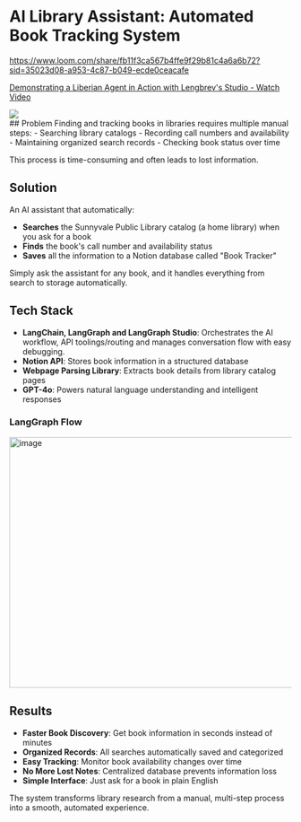 # AI Library Assistant: Automated Book Tracking System
https://www.loom.com/share/fb11f3ca567b4ffe9f29b81c4a6a6b72?sid=35023d08-a953-4c87-b049-ecde0ceacafe

<div>
    <a href="https://www.loom.com/share/fb11f3ca567b4ffe9f29b81c4a6a6b72">
      <p>Demonstrating a Liberian Agent in Action with Lengbrev's Studio - Watch Video</p>
    </a>
    <a href="https://www.loom.com/share/fb11f3ca567b4ffe9f29b81c4a6a6b72">
      <img style="max-width:300px;" src="https://cdn.loom.com/sessions/thumbnails/fb11f3ca567b4ffe9f29b81c4a6a6b72-c2a9e29b698c38a2-full-play.gif">
    </a>
  </div>
## Problem
Finding and tracking books in libraries requires multiple manual steps:
- Searching library catalogs
- Recording call numbers and availability
- Maintaining organized search records
- Checking book status over time

This process is time-consuming and often leads to lost information.

## Solution
An AI assistant that automatically:
- **Searches** the Sunnyvale Public Library catalog (a home library) when you ask for a book
- **Finds** the book's call number and availability status
- **Saves** all the information to a Notion database called "Book Tracker"
  
Simply ask the assistant for any book, and it handles everything from search to storage automatically.

## Tech Stack
- **LangChain, LangGraph and LangGraph Studio**: Orchestrates the AI workflow, API toolings/routing and manages conversation flow with easy debugging.
- **Notion API**: Stores book information in a structured database
- **Webpage Parsing Library**: Extracts book details from library catalog pages
- **GPT-4o**: Powers natural language understanding and intelligent responses
### LangGraph Flow
  <img width="586" height="447" alt="image" src="https://github.com/user-attachments/assets/c31d5982-b49c-46b8-8b3c-4cf150b6f7fd" />


## Results
- **Faster Book Discovery**: Get book information in seconds instead of minutes
- **Organized Records**: All searches automatically saved and categorized
- **Easy Tracking**: Monitor book availability changes over time
- **No More Lost Notes**: Centralized database prevents information loss
- **Simple Interface**: Just ask for a book in plain English

The system transforms library research from a manual, multi-step process into a smooth, automated experience.
